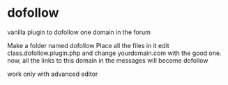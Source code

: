 # dofollow
vanilla plugin to dofollow one domain in the forum

Make a folder named dofollow
Place all the files in it
edit class.dofollow.plugin.php and change yourdomain.com with the good one.
now, all the links to this domain in the messages will become dofollow

work only with advanced editor
